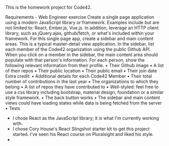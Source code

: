 This is the homework project for Code42.

Requirements - Web Engineer exercise
Create a single page application using a modern JavaScript library or framework. Examples include
but are not limited to: React, Ember.js, Vue.js. In addition, leverage an HTTP client library, such as
jQuery.ajax, github/fetch, or what's included within your framework.
For this single page app, create a sidebar and main content areas. This is a typical master-detail
view application.
In the sidebar, list each member of the Code42 organization using the public Github API.
When you click on a member in the sidebar, the main content area should populate with that
person's information. For each person, show the following relevant information from their profile.
• Their Github image
• A list of their repos
• Their public location
• Their public email
• Their join date
Extra credit:
• Additional details for each Code42 Member
• Their total number of contributions in the last year
• The organizations to which they belong
• A list of repos they have contributed to
• Well-styled: feel free to use a css library including bootstrap, material design, foundation or a similar
style framework.
• The back button works
• The sidebar and main content views could have loading states while data is being fetched from the
server
• Tests


- I chose React as the JavaScript library; it is what I'm currently working with.
- I chose Cory House's React Slingshot starter kit to get this project started.  I've seen his React course on Pluralsight and liked his style.
-


